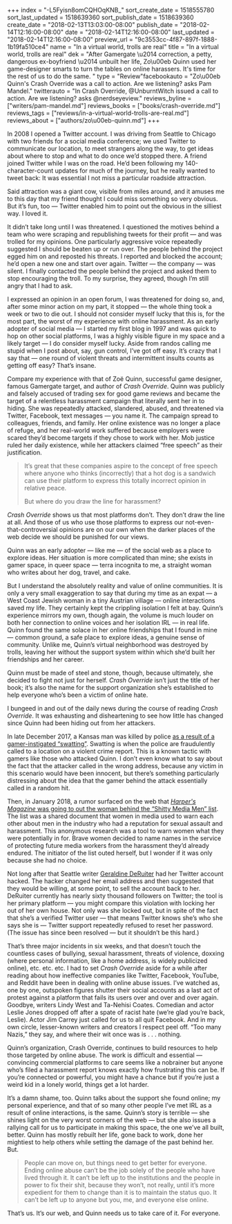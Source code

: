 +++
index = "-L5Fyisn8omCQHOqKNB_"
sort_create_date = 1518555780
sort_last_updated = 1518639360
sort_publish_date = 1518639360
create_date = "2018-02-13T13:03:00-08:00"
publish_date = "2018-02-14T12:16:00-08:00"
date = "2018-02-14T12:16:00-08:00"
last_updated = "2018-02-14T12:16:00-08:00"
preview_url = "9c3553cc-4f87-897f-1888-1b19fa510ce4"
name = "In a virtual world, trolls are real"
title = "In a virtual world, trolls are real"
dek = "After Gamergate \u2014 correction, a petty, dangerous ex-boyfriend \u2014 unbuilt her life, Zo\u00eb Quinn used her game-designer smarts to turn the tables on online harassers. It's time for the rest of us to do the same. "
type = "Review"facebookauto = "Zo\u00eb Quinn's Crash Override was a call to action. Are we listening? asks Pam Mandel."
twitterauto = "In Crash Override, @UnburntWitch issued a call to action. Are we listening? asks @nerdseyeview."
reviews_byline = ["writers/pam-mandel.md"]
reviews_books = ["books/crash-override.md"]
reviews_tags = ["reviews/in-a-virtual-world-trolls-are-real.md"]
reviews_about = ["authors/zo\u00eb-quinn.md"]
+++

In 2008 I opened a Twitter account. I was driving from Seattle to Chicago with two friends for a social media conference; we used Twitter to communicate our location, to meet strangers along the way, to get ideas about where to stop and what to do once we’d stopped there. A friend joined Twitter while I was on the road. He’d been following my 140-character-count updates for much of the journey, but he really wanted to tweet back: It was essential I not miss a particular roadside attraction.

Said attraction was a giant cow, visible from miles around, and it amuses me to this day that my friend thought I could miss something so very obvious. But it’s fun, too — Twitter enabled him to point out the obvious in the silliest way. I loved it.

It didn’t take long until I was threatened. I questioned the motives behind a team who were scraping and republishing tweets for their profit — and was trolled for my opinions. One particularly aggressive voice repeatedly suggested I should be beaten up or run over. The people behind the project egged him on and reposted his threats. I reported and blocked the account; he’d open a new one and start over again. Twitter — the company — was silent. I finally contacted the people behind the project and asked them to stop encouraging the troll. To my surprise, they agreed, though I’m still angry that I had to ask. 

I expressed an opinion in an open forum, I was threatened for doing so, and, after some minor action on my part, it stopped — the whole thing took a week or two to die out. I should not consider myself lucky that this is, for the most part, the worst of my experience with online harassment. As an early adopter of social media — I started my first blog in 1997 and was quick to hop on other social platforms, I was a highly visible figure in my space and a likely target — I do consider myself lucky. Aside from randos calling me stupid when I post about, say, gun control, I’ve got off easy. It’s crazy that I say that — one round of violent threats and intermittent insults counts as getting off easy? That’s insane.

<div class="break"></div>

Compare my experience with that of Zoë Quinn, successful game designer, famous Gamergate target, and author of _Crash Override_. Quinn was publicly and falsely accused of trading sex for good game reviews and became the target of a relentless harassment campaign that literally sent her in to hiding. She was repeatedly attacked, slandered, abused, and threatened via Twitter, Facebook, text messages — you name it. The campaign spread to colleagues, friends, and family. Her online existence was no longer a place of refuge, and her real-world work suffered because employers were scared they’d become targets if they chose to work with her. Mob justice ruled her daily existence, while her attackers claimed “free speech” as their justification. 

 <blockquote><p>It’s great that these companies aspire to the concept of free speech where anyone who thinks (incorrectly) that a hot dog is a sandwich can use their platform to express this totally incorrect opinion in relative peace.</p>

<p>But where do you draw the line for harassment?</p></blockquote>

_Crash Override_ shows us that most platforms don’t. They don’t draw the line at all. And those of us who use those platforms to express our not-even-that-controversial opinions are on our own when the darker places of the web decide we should be punished for our views. 

Quinn was an early adopter — like me — of the social web as a place to explore ideas. Her situation is more complicated than mine; she exists in gamer space, in queer space — terra incognita to me, a straight woman who writes about her dog, travel, and cake. 

But I understand the absolutely reality and value of online communities. It is only a very small exaggeration to say that during my time as an expat — a West Coast Jewish woman in a tiny Austrian village — online interactions saved my life. They certainly kept the crippling isolation I felt at bay. Quinn’s experience mirrors my own, though again, the volume is much louder on both her connection to online voices and her isolation IRL — in real life. Quinn found the same solace in her online friendships that I found in mine — common ground, a safe place to explore ideas, a genuine sense of community. Unlike me, Quinn’s virtual neighborhood was destroyed by trolls, leaving her without the support system within which she’d built her friendships and her career. 

Quinn must be made of steel and stone, though, because ultimately, she decided to fight not just for herself. _Crash Override_ isn’t just the title of her book; it’s also the name for the support organization she’s established to help everyone who’s been a victim of online hate. 

<div class="break"></div>

I bungeed in and out of the daily news during the course of reading _Crash Override_. It was exhausting and disheartening to see how little has changed since Quinn had been hiding out from her attackers.

In late December 2017, a Kansas man was killed by police [as a result of a gamer-instigated “swatting”](https://www.nbcnews.com/news/us-news/police-arrest-man-suspected-swatting-preceded-deadly-police-shooting-n833576). Swatting is when the police are fraudulently called to a location on a violent crime report. This is a known tactic with gamers like those who attacked Quinn. I don’t even know what to say about the fact that the attacker called in the wrong address, because any victim in this scenario would have been innocent, but there’s something particularly distressing about the idea that the gamer behind the attack essentially called in a random hit.

Then, in January 2018, a rumor surfaced on the web that [_Harper's Magazine_ was going to out the woman behind the “Shitty Media Men” list](https://www.nytimes.com/2018/01/10/business/media/a-feminist-twitter-campaign-targets-harpers-magazine-and-katie-roiphe.html). The list was a shared document that women in media used to warn each other about men in the industry who had a reputation for sexual assault and harassment. This anonymous research was a tool to warn women what they were potentially in for. Brave women decided to name names in the service of protecting future media workers from the harassment they’d already endured. The initiator of the list outed herself, but I wonder if it was only because she had no choice.

Not long after that Seattle writer [Geraldine DeRuiter](http://www.everywhereist.com) had her Twitter account hacked. The hacker changed her email address and then suggested that they would be willing, at some point, to sell the account back to her. DeRuiter currently has nearly sixty thousand followers on Twitter; the tool is her primary platform — you might compare this violation with locking her out of her own house. Not only was she locked out, but in spite of the fact that she’s a verified Twitter user — that means Twitter knows she’s who she says she is — Twitter support repeatedly refused to reset her password. (The issue has since been resolved — but it shouldn’t be this hard.)

That’s three major incidents in six weeks, and that doesn’t touch the countless cases of bullying, sexual harassment, threats of violence, doxxing (where personal information, like a home address, is widely publicized online), etc. etc. etc. I had to set _Crash Override_ aside for a while after reading about how ineffective companies like Twitter, Facebook, YouTube, and Reddit have been in dealing with online abuse issues. I’ve watched as, one by one, outspoken figures shutter their social accounts as a last act of protest against a platform that fails its users over and over and over again. Goodbye, writers Lindy West and Ta-Nehisi Coates. Comedian and actor Leslie Jones dropped off after a spate of racist hate (we’re glad you’re back, Leslie). Actor Jim Carrey just called for us to all quit Facebook.  And in my own circle, lesser-known writers and creators I respect peel off. “Too many Nazis,” they say, and where their wit once was is . . . nothing. 

<div class="break"></div>

Quinn’s organization, Crash Override, continues to build resources to help those targeted by online abuse. The work is difficult and essential — convincing commercial platforms to care seems like a nobrainer but anyone who’s filed a harassment report knows exactly how frustrating this can be. If you’re connected or powerful, you might have a chance but if you’re just a weird kid in a lonely world, things get a lot harder.

It’s a damn shame, too. Quinn talks about the support she found online; my personal experience, and that of so many other people I’ve met IRL as a result of online interactions, is the same. Quinn’s story is terrible — she shines light on the very worst corners of the web — but she also issues a rallying call for us to participate in making this space, the one we’ve all built, better.  Quinn has mostly rebuilt her life, gone back to work, done her mightiest to help others while setting the damage of the past behind her. But. 

<blockquote>People can move on, but things need to get better for everyone. Ending online abuse can’t be the job solely of the people who have lived through it. It can’t be left up to the institutions and the people in power to fix their shit, because they won’t, not really, until it’s more expedient for them to change than it is to maintain the status quo. It can’t be left up to anyone but you, me, and everyone else online.</blockquote>

That’s us. It’s our web, and Quinn needs us to take care of it. For everyone. 

